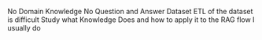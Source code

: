 No Domain Knowledge
No Question and Answer Dataset
ETL of the dataset is difficult
Study what Knowledge Does and how to apply it to the RAG flow I usually do